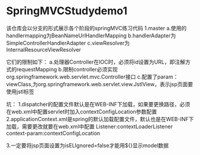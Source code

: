 # SpringMVCStudydemo1
该仓库会以分支的形式展示各个阶段的springMVC练习代码
1.master
  a.使用的handlermapping为BeanNameUrlHandlerMapping
  b.handlerAdapter为SimpleControllerHandlerAdapter
  c.viewResolver为InternalResourceViewResolver
  
  它们的限制如下：
  a.处理器Controller在IOC时，必须将id设置为URL，即注解方式的requestMapping
  b.限制controller必须实现org.springframework.web.servlet.mvc.Controller接口
  c.配置了param：viewClass,为org.springframework.web.servlet.view.JstlView，表示jsp页面要使用jstl标签
  
  坑：
  1.dispatcher的配置文件默认是在WEB-INF下加载，如果要更换路径，必须在web.xml中配置servlet时加入contextConfigLocation参数配置
  2.applicationContext.xml是spring的默认加载配置文件，默认也是在WEB-INF下加载，需要更改就要在web.xml中配置
    Listener:contextLoaderListener
    context-param:contextConfigLocation
    
  3.一定要将jsp页面设置为isELIgnored=false才能用${}显示model数据
  
